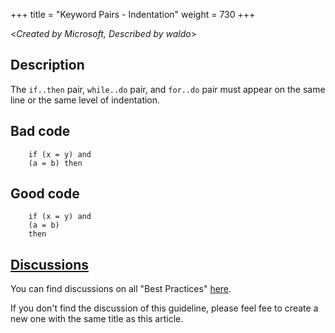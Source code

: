 +++
title = "Keyword Pairs - Indentation"
weight = 730
+++

<_Created by Microsoft, Described by waldo_\>

## Description
The `if..then` pair, `while..do` pair, and `for..do` pair must appear on the same line or the same level of indentation. 

## Bad code

```al
    if (x = y) and
    (a = b) then
```

## Good code

```al
    if (x = y) and
    (a = b) 
    then
```

## [Discussions](https://github.com/microsoft/alguidelines/discussions/categories/bc-best-practices?discussions_q=keyword+pair+indentation+category%3A%22BC+Best+Practices%22)

You can find discussions on all "Best Practices" [here](https://github.com/microsoft/alguidelines/discussions/categories/bc-best-practices).

If you don't find the discussion of this guideline, please feel fee to create a new one with the same title as this article. 
